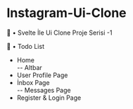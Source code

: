 # Instagram-Ui-Clone
🐐 • Svelte İle Ui Clone Proje Serisi -1

📕 • Todo List 

 - Home <br>
   -- Altbar
 - User Profile Page<br>
 - İnbox Page <br>
   -- Messages Page 
  - Register & Login Page <br>


 
 

